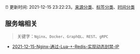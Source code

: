 :alarm_clock: 更新时间: 2021-12-15 23:22:23。[来源分类](../README.md)、[标签分类](../TAGS.md)、[时间分类](../TIMELINE.md)

## 服务端相关


> 关键字：`Nginx`、`Docker`、`GraphQL`、`REST`、`gRPC`



- [2021-12-15-Nginx-通过-Lua-+-Redis-实现动态封禁-IP](https://toutiao.io/k/1zav0z2) 